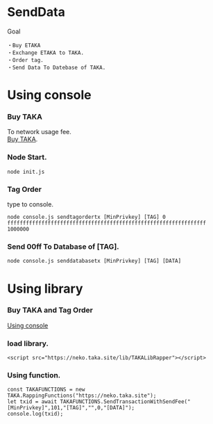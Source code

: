 SendData
====

Goal

	・Buy ETAKA
	・Exchange ETAKA to TAKA.
	・Order tag.
	・Send Data To Datebase of TAKA.


# Using console

### Buy TAKA
To network usage fee.<br>
[Buy TAKA](https://github.com/uzuracanfly/TAKA/blob/master/doc/example/BuyTAKA.md).

### Node Start.

	node init.js

### Tag Order
type to console.

	node console.js sendtagordertx [MinPrivkey] [TAG] 0 ffffffffffffffffffffffffffffffffffffffffffffffffffffffffffffffff 1000000

### Send 00ff To Database of [TAG].

	node console.js senddatabasetx [MinPrivkey] [TAG] [DATA]




# Using library

### Buy TAKA and Tag Order
[Using console](https://github.com/uzuracanfly/TAKA/blob/master/doc/example/SendData.md#using-console)

### load library.

	<script src="https://neko.taka.site/lib/TAKALibRapper"></script>

### Using function.

	const TAKAFUNCTIONS = new TAKA.RappingFunctions("https://neko.taka.site");
	let txid = await TAKAFUNCTIONS.SendTransactionWithSendFee("[MinPrivkey]",101,"[TAG]","",0,"[DATA]");
	console.log(txid);
